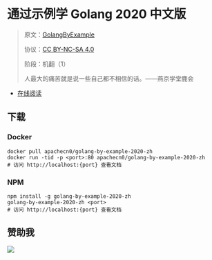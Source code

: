 # 通过示例学 Golang 2020 中文版

> 原文：[GolangByExample](https://golangbyexample.com/)
> 
> 协议：[CC BY-NC-SA 4.0](http://creativecommons.org/licenses/by-nc-sa/4.0/)
> 
> 阶段：机翻（1）
> 
> 人最大的痛苦就是说一些自己都不相信的话。——燕京学堂鹿会

* [在线阅读](https://gbe20.flygon.net)
## 下载

### Docker

```
docker pull apachecn0/golang-by-example-2020-zh
docker run -tid -p <port>:80 apachecn0/golang-by-example-2020-zh
# 访问 http://localhost:{port} 查看文档
```

### NPM

```
npm install -g golang-by-example-2020-zh
golang-by-example-2020-zh <port>
# 访问 http://localhost:{port} 查看文档
```

## 赞助我

![](https://img-blog.csdnimg.cn/20200112005920729.png)
